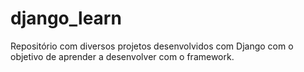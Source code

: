 # django_learn
Repositório com diversos projetos desenvolvidos com Django com o objetivo de aprender a desenvolver com o framework.
